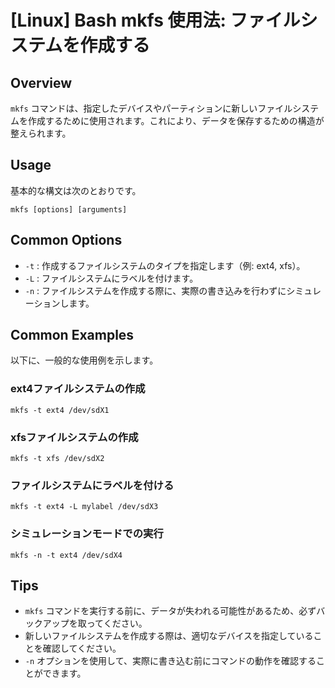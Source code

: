 # [Linux] Bash mkfs 使用法: ファイルシステムを作成する

## Overview
`mkfs` コマンドは、指定したデバイスやパーティションに新しいファイルシステムを作成するために使用されます。これにより、データを保存するための構造が整えられます。

## Usage
基本的な構文は次のとおりです。

```
mkfs [options] [arguments]
```

## Common Options
- `-t` : 作成するファイルシステムのタイプを指定します（例: ext4, xfs）。
- `-L` : ファイルシステムにラベルを付けます。
- `-n` : ファイルシステムを作成する際に、実際の書き込みを行わずにシミュレーションします。

## Common Examples
以下に、一般的な使用例を示します。

### ext4ファイルシステムの作成
```
mkfs -t ext4 /dev/sdX1
```

### xfsファイルシステムの作成
```
mkfs -t xfs /dev/sdX2
```

### ファイルシステムにラベルを付ける
```
mkfs -t ext4 -L mylabel /dev/sdX3
```

### シミュレーションモードでの実行
```
mkfs -n -t ext4 /dev/sdX4
```

## Tips
- `mkfs` コマンドを実行する前に、データが失われる可能性があるため、必ずバックアップを取ってください。
- 新しいファイルシステムを作成する際は、適切なデバイスを指定していることを確認してください。
- `-n` オプションを使用して、実際に書き込む前にコマンドの動作を確認することができます。